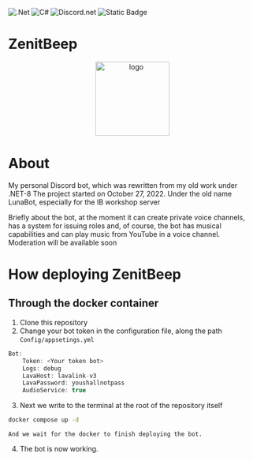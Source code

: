 ![.Net](https://img.shields.io/badge/.NET-5C2D91?style=for-the-badge&logo=.net&logoColor=white) ![C#](https://img.shields.io/badge/c%23-%23239120.svg?style=for-the-badge&logo=csharp&logoColor=white)  ![Discord.net](https://img.shields.io/nuget/vpre/Discord.Net.svg?maxAge=2592000?style=plasti) ![Static Badge](https://img.shields.io/badge/lavalink-net) 

# ZenitBeep

<div align="center" width="100%">
<img src="https://i.imgur.com/ovLUlWm.png" alt="logo" width="150" height="150" align="center">
</div>

# About

My personal Discord bot, which was rewritten from my old work under .NET-8
The project started on October 27, 2022. Under the old name LunaBot, especially for the IB workshop server

Briefly about the bot, at the moment it can create private voice channels, has a system for issuing roles and, of course, the bot has musical capabilities and can play music from YouTube in a voice channel.
Moderation will be available soon

# How deploying ZenitBeep

## Through the docker container
1. Clone this repository
2. Change your bot token in the configuration file, along the path `Config/appsetings.yml`

```js
Bot:
    Token: <Your token bot>
    Logs: debug
    LavaHost: lavalink-v3
    LavaPassword: youshallnotpass
    AudioService: true
```

3. Next we write to the terminal at the root of the repository itself
```bash
docker compose up -d 
```
	And we wait for the docker to finish deploying the bot.

4. The bot is now working.

